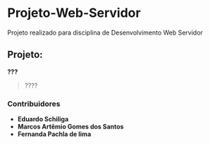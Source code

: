 # Projeto-Web-Servidor

Projeto realizado para disciplina de Desenvolvimento Web Servidor

## Projeto:
**???**
> ????

### Contribuidores
- **Eduardo Schiliga**
- **Marcos Artêmio Gomes dos Santos**
- **Fernanda Pachla de lima**
